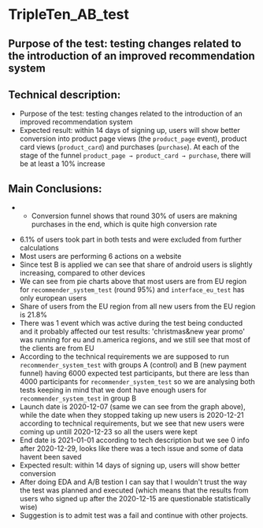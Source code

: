 # TripleTen_AB_test
## Purpose of the test: testing changes related to the introduction of an improved recommendation system

## Technical description:
- Purpose of the test: testing changes related to the introduction of an improved recommendation system
- Expected result: within 14 days of signing up, users will show better conversion into product page views (the `product_page` event), product card views (`product_card`) and purchases (`purchase`). At each of the stage of the funnel `product_page → product_card → purchase`, there will be at least a 10% increase

## Main Conclusions:
- * Conversion funnel shows that round 30% of users are makning purchases in the end, which is quite high conversion rate
* 6.1% of users took part in both tests and were excluded from further calculations
* Most users are performing 6 actions on a website
* Since test B is applied we can see that share of android users is slightly increasing, compared to other devices
* We can see from pie charts above that most users are from EU region for `recommender_system_test` (round 95%) and `interface_eu_test` has only european users
* Share of users from the EU region from all new users from the EU region is 21.8%
* There was 1 event which was active during the test being conducted and it probably affected our test results: 'christmas&new year promo' was running for eu and n.america regions, and we still see that most of the clients are from EU
* According to the technical requirements we are supposed to run `recommender_system_test` with groups А (control) and B (new payment funnel) having 6000 expected test participants, but there are less than 4000 participants for `recommender_system_test` so we are  analysing both tests keeping in mind that we dont have enough users for `recommender_system_test` in group B
* Launch date is 2020-12-07 (same we can see from the graph above), while the date when they stopped taking up new users is 2020-12-21 according to technical requirements, but we see that new users were coming up untill 2020-12-23 so all the users were kept
* End date is 2021-01-01 according to tech description but we see 0 info after 2020-12-29, looks like there was a tech issue and some of data havent been saved
* Expected result: within 14 days of signing up, users will show better conversion
* After doing EDA and A/B testion I can say that I wouldn't trust the way the test was planned and executed (which means that the results from users who signed up after the 2020-12-15 are questionable statistically wise)
* Suggestion is to admit test was a fail and continue with other projects.
